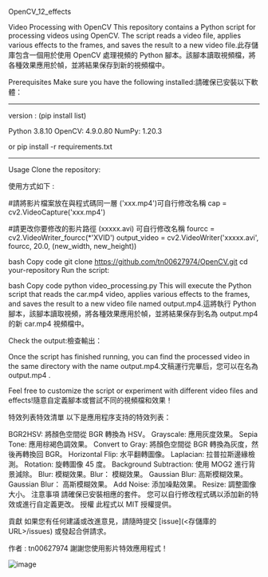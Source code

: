 OpenCV_12_effects 

Video Processing with OpenCV
This repository contains a Python script for processing videos using OpenCV. The script reads a video file, applies various effects to the frames, and saves the result to a new video file.此存儲庫包含一個用於使用 OpenCV 處理視頻的 Python 腳本。該腳本讀取視頻檔，將各種效果應用於幀，並將結果保存到新的視頻檔中。

Prerequisites
Make sure you have the following installed:請確保已安裝以下軟體：

-----------------------------

version :  (pip install list)

Python 3.8.10
OpenCV: 4.9.0.80
NumPy: 1.20.3

or
pip install -r requirements.txt

-----------------------------

Usage
Clone the repository:

使用方式如下 : 

#請將影片檔案放在與程式碼同一層 ('xxx.mp4')可自行修改名稱 
cap = cv2.VideoCapture('xxx.mp4')

#請更改你要修改的影片路徑 (xxxxx.avi) 可自行修改名稱 
fourcc = cv2.VideoWriter_fourcc(*'XVID')
output_video = cv2.VideoWriter('xxxxx.avi', fourcc, 20.0, (new_width, new_height))


bash
Copy code
git clone https://github.com/tn00627974/OpenCV.git
cd your-repository
Run the script:

bash
Copy code
python video_processing.py
This will execute the Python script that reads the car.mp4 video, applies various effects to the frames, and saves the result to a new video file named output.mp4.這將執行 Python 腳本，該腳本讀取視頻，將各種效果應用於幀，並將結果保存到名為 output.mp4 的新 car.mp4 視頻檔中。

Check the output:檢查輸出：

Once the script has finished running, you can find the processed video in the same directory with the name output.mp4.文稿運行完畢后，您可以在名為 output.mp4 .

Feel free to customize the script or experiment with different video files and effects!隨意自定義腳本或嘗試不同的視頻檔和效果！



特效列表特效清單
以下是應用程序支持的特效列表：

BGR2HSV: 將顏色空間從 BGR 轉換為 HSV。
Grayscale: 應用灰度效果。
Sepia Tone: 應用棕褐色調效果。
Convert to Gray: 將顏色空間從 BGR 轉換為灰度，然後再轉換回 BGR。
Horizontal Flip: 水平翻轉圖像。
Laplacian: 拉普拉斯邊緣檢測。
Rotation: 旋轉圖像 45 度。
Background Subtraction: 使用 MOG2 進行背景減除。
Blur: 模糊效果。Blur： 模糊效果。
Gaussian Blur: 高斯模糊效果。Gaussian Blur： 高斯模糊效果。
Add Noise: 添加噪點效果。
Resize: 調整圖像大小。
注意事項
請確保已安裝相應的套件。
您可以自行修改程式碼以添加新的特效或進行自定義更改。
授權
此程式以 MIT 授權提供。

貢獻
如果您有任何建議或改進意見，請隨時提交 [issue](<存儲庫的 URL>/issues) 或發起合併請求。

作者 : tn00627974
謝謝您使用影片特效應用程式！


![image](https://github.com/tn00627974/OpenCV/assets/139155210/aaa93c63-4aab-41f8-8a7a-e10c0e39fbc1)

